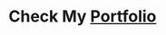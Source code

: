 <h1> Check My <a target="_blank" href="https://brow5er.github.io/Mon-Portfolio-Mobile-/">Portfolio</h1>
